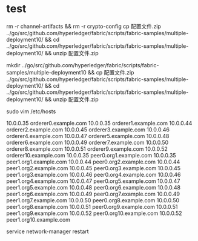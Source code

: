 # test
rm -r channel-artifacts && rm -r crypto-config
cp 配置文件.zip ../go/src/github.com/hyperledger/fabric/scripts/fabric-samples/multiple-deployment10/ && cd ../go/src/github.com/hyperledger/fabric/scripts/fabric-samples/multiple-deployment10/ && unzip 配置文件.zip

mkdir ../go/src/github.com/hyperledger/fabric/scripts/fabric-samples/multiple-deployment10 && cp 配置文件.zip ../go/src/github.com/hyperledger/fabric/scripts/fabric-samples/multiple-deployment10/ && cd ../go/src/github.com/hyperledger/fabric/scripts/fabric-samples/multiple-deployment10/ && unzip 配置文件.zip

sudo vim /etc/hosts

10.0.0.35 orderer0.example.com
10.0.0.35 orderer1.example.com
10.0.0.44 orderer2.example.com
10.0.0.45 orderer3.example.com
10.0.0.46 orderer4.example.com
10.0.0.47 orderer5.example.com
10.0.0.48 orderer6.example.com
10.0.0.49 orderer7.example.com
10.0.0.50 orderer8.example.com
10.0.0.51 orderer9.example.com
10.0.0.52 orderer10.example.com
10.0.0.35 peer0.org1.example.com
10.0.0.35 peer1.org1.example.com
10.0.0.44 peer0.org2.example.com
10.0.0.44 peer1.org2.example.com
10.0.0.45 peer0.org3.example.com
10.0.0.45 peer1.org3.example.com
10.0.0.46 peer0.org4.example.com
10.0.0.46 peer1.org4.example.com
10.0.0.47 peer0.org5.example.com
10.0.0.47 peer1.org5.example.com
10.0.0.48 peer0.org6.example.com
10.0.0.48 peer1.org6.example.com
10.0.0.49 peer0.org7.example.com
10.0.0.49 peer1.org7.example.com
10.0.0.50 peer0.org8.example.com
10.0.0.50 peer1.org8.example.com
10.0.0.51 peer0.org9.example.com
10.0.0.51 peer1.org9.example.com
10.0.0.52 peer0.org10.example.com
10.0.0.52 peer1.org10.example.com

service network-manager restart

